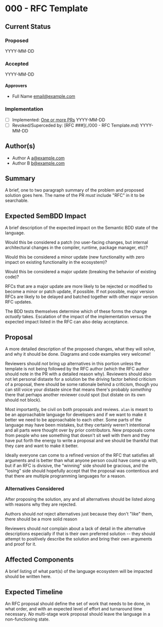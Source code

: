 # 000 - RFC Template

## Current Status

### Proposed

YYYY-MM-DD

### Accepted

YYYY-MM-DD

#### Approvers

- Full Name <email@example.com>

### Implementation

- [ ] Implemented: [One or more PRs](https://github.com/alantech/alan/some-pr-link-here) YYYY-MM-DD
- [ ] Revoked/Superceded by: [RFC ###](./000 - RFC Template.md) YYYY-MM-DD

## Author(s)

- Author A <a@example.com>
- Author B <b@example.com>

## Summary

A brief, one to two paragraph summary of the problem and proposed solution goes here. The name of the PR *must* include "RFC" in it to be searchable.

## Expected SemBDD Impact

A brief description of the expected impact on the Semantic BDD state of the language.

Would this be considered a patch (no user-facing changes, but internal architectural changes in the compiler, runtime, package manager, etc)?

Would this be considered a minor update (new functionality with zero impact on existing functionality in the ecosystem)?

Would this be considered a major update (breaking the behavior of existing code)?

RFCs that are a major update are more likely to be rejected or modified to become a minor or patch update, if possible. If not possible, major version RFCs are likely to be delayed and batched together with other major version RFC updates.

The BDD tests themselves determine which of these forms the change *actually* takes. Escalation of the impact of the implementation versus the expected impact listed in the RFC can also delay acceptance.

## Proposal

A more detailed description of the proposed changes, what they will solve, and why it should be done. Diagrams and code examples very welcome!

Reviewers should *not* bring up alternatives in this portion unless the template is not being followed by the RFC author (which the RFC author should note in the PR with a detailed reason why). Reviewers should also not let personal distaste for a solution be the driving factor behind criticism of a proposal, there should be some rationale behind a criticism, though you can still voice your distaste since that means there's probably *something* there that perhaps another reviewer could spot (but distate on its own should not block).

Most importantly, be civil on both proposals and reviews. `alan` is meant to be an approachable language for developers and if we want to make it better we need to be approachable to each other. Some parts of the language may have been mistakes, but they certainly weren't intentional and all parts were thought over by prior contributors. New proposals come from people who see something that doesn't sit well with them and they have put forth the energy to write a proposal and we should be thankful that they care and want to make it better.

Ideally everyone can come to a refined version of the RFC that satisfies all arguments and is better than what anyone person could have come up with, but if an RFC is divisive, the "winning" side should be gracious, and the "losing" side should hopefully accept that the proposal was contentious and that there are multiple programming languages for a reason. 

### Alternatives Considered

After proposing the solution, any and all alternatives should be listed along with reasons why they are rejected. 

Authors should *not* reject alternatives just because they don't "like" them, there should be a more solid reason

Reviewers should *not* complain about a lack of detail in the alternative descriptions especially if that is their own preferred solution -- they should attempt to positively describe the solution and bring their own arguments and proof for it.

## Affected Components

A brief listing of what part(s) of the language ecosystem will be impacted should be written here.

## Expected Timeline

An RFC proposal should define the set of work that needs to be done, in what order, and with an expected level of effort and turnaround time necessary. *No* multi-stage work proposal should leave the language in a non-functioning state.

